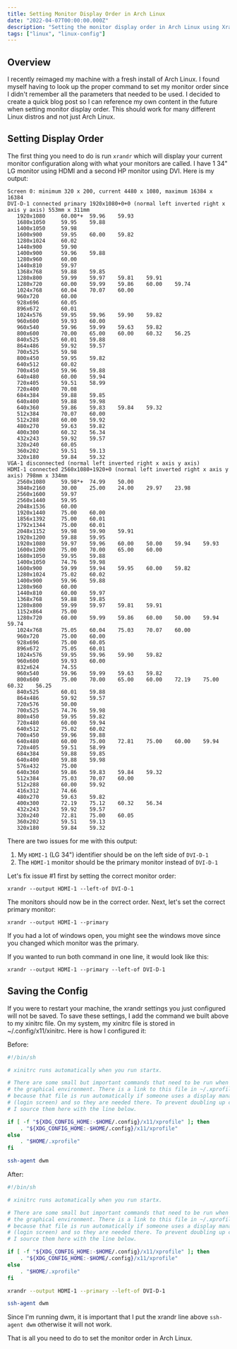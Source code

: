 ```yaml
---
title: Setting Monitor Display Order in Arch Linux
date: "2022-04-07T00:00:00.000Z"
description: "Setting the monitor display order in Arch Linux using Xrandr for a multi-monitor set"
tags: ["linux", "linux-config"]
---
```


## Overview

I recently reimaged my machine with a fresh install of Arch Linux. I found myself having to look up the proper command to set my monitor order since I didn't remember all the parameters that needed to be used. I decided to create a quick blog post so I can reference my own content in the future when setting monitor display order. This should work for many different Linux distros and not just Arch Linux.

## Setting Display Order

The first thing you need to do is run `xrandr` which will display your current monitor configuration along with what your monitors are called. I have 1 34" LG monitor using HDMI and a second HP monitor using DVI. Here is my output:

```
Screen 0: minimum 320 x 200, current 4480 x 1080, maximum 16384 x 16384
DVI-D-1 connected primary 1920x1080+0+0 (normal left inverted right x axis y axis) 553mm x 311mm
   1920x1080     60.00*+  59.96    59.93  
   1680x1050     59.95    59.88  
   1400x1050     59.98  
   1600x900      59.95    60.00    59.82  
   1280x1024     60.02  
   1440x900      59.90  
   1400x900      59.96    59.88  
   1280x960      60.00  
   1440x810      59.97  
   1368x768      59.88    59.85  
   1280x800      59.99    59.97    59.81    59.91  
   1280x720      60.00    59.99    59.86    60.00    59.74  
   1024x768      60.04    70.07    60.00  
   960x720       60.00  
   928x696       60.05  
   896x672       60.01  
   1024x576      59.95    59.96    59.90    59.82  
   960x600       59.93    60.00  
   960x540       59.96    59.99    59.63    59.82  
   800x600       70.00    65.00    60.00    60.32    56.25  
   840x525       60.01    59.88  
   864x486       59.92    59.57  
   700x525       59.98  
   800x450       59.95    59.82  
   640x512       60.02  
   700x450       59.96    59.88  
   640x480       60.00    59.94  
   720x405       59.51    58.99  
   720x400       70.08  
   684x384       59.88    59.85  
   640x400       59.88    59.98  
   640x360       59.86    59.83    59.84    59.32  
   512x384       70.07    60.00  
   512x288       60.00    59.92  
   480x270       59.63    59.82  
   400x300       60.32    56.34  
   432x243       59.92    59.57  
   320x240       60.05  
   360x202       59.51    59.13  
   320x180       59.84    59.32  
VGA-1 disconnected (normal left inverted right x axis y axis)
HDMI-1 connected 2560x1080+1920+0 (normal left inverted right x axis y axis) 798mm x 334mm
   2560x1080     59.98*+  74.99    50.00  
   3840x2160     30.00    25.00    24.00    29.97    23.98  
   2560x1600     59.97  
   2560x1440     59.95  
   2048x1536     60.00  
   1920x1440     75.00    60.00  
   1856x1392     75.00    60.01  
   1792x1344     75.00    60.01  
   2048x1152     59.98    59.90    59.91  
   1920x1200     59.88    59.95  
   1920x1080     59.97    59.96    60.00    50.00    59.94    59.93  
   1600x1200     75.00    70.00    65.00    60.00  
   1680x1050     59.95    59.88  
   1400x1050     74.76    59.98  
   1600x900      59.99    59.94    59.95    60.00    59.82  
   1280x1024     75.02    60.02  
   1400x900      59.96    59.88  
   1280x960      60.00  
   1440x810      60.00    59.97  
   1368x768      59.88    59.85  
   1280x800      59.99    59.97    59.81    59.91  
   1152x864      75.00  
   1280x720      60.00    59.99    59.86    60.00    50.00    59.94    59.74  
   1024x768      75.05    60.04    75.03    70.07    60.00  
   960x720       75.00    60.00  
   928x696       75.00    60.05  
   896x672       75.05    60.01  
   1024x576      59.95    59.96    59.90    59.82  
   960x600       59.93    60.00  
   832x624       74.55  
   960x540       59.96    59.99    59.63    59.82  
   800x600       75.00    70.00    65.00    60.00    72.19    75.00    60.32    56.25  
   840x525       60.01    59.88  
   864x486       59.92    59.57  
   720x576       50.00  
   700x525       74.76    59.98  
   800x450       59.95    59.82  
   720x480       60.00    59.94  
   640x512       75.02    60.02  
   700x450       59.96    59.88  
   640x480       60.00    75.00    72.81    75.00    60.00    59.94  
   720x405       59.51    58.99  
   684x384       59.88    59.85  
   640x400       59.88    59.98  
   576x432       75.00  
   640x360       59.86    59.83    59.84    59.32  
   512x384       75.03    70.07    60.00  
   512x288       60.00    59.92  
   416x312       74.66  
   480x270       59.63    59.82  
   400x300       72.19    75.12    60.32    56.34  
   432x243       59.92    59.57  
   320x240       72.81    75.00    60.05  
   360x202       59.51    59.13  
   320x180       59.84    59.32  
```

There are two issues for me with this output:

1. My `HDMI-1` (LG 34") identifier should be on the left side of `DVI-D-1`
2. The `HDMI-1` monitor should be the primary monitor instead of `DVI-D-1`

Let's fix issue #1 first by setting the correct monitor order:

```
xrandr --output HDMI-1 --left-of DVI-D-1
```

The monitors should now be in the correct order. Next, let's set the correct primary monitor:

```
xrandr --output HDMI-1 --primary
```

If you had a lot of windows open, you might see the windows move since you changed which monitor was the primary.

If you wanted to run both command in one line, it would look like this:

```
xrandr --output HDMI-1 --primary --left-of DVI-D-1
```

## Saving the Config

If you were to restart your machine, the xrandr settings you just configured will not be saved. To save these settings, I add the command we built above to my xinitrc file. On my system, my xinitrc file is stored in ~/.config/x11/xinitrc. Here is how I configured it:

Before:

```bash
#!/bin/sh

# xinitrc runs automatically when you run startx.

# There are some small but important commands that need to be run when we start
# the graphical environment. There is a link to this file in ~/.xprofile
# because that file is run automatically if someone uses a display manager
# (login screen) and so they are needed there. To prevent doubling up commands,
# I source them here with the line below.

if [ -f "${XDG_CONFIG_HOME:-$HOME/.config}/x11/xprofile" ]; then
	. "${XDG_CONFIG_HOME:-$HOME/.config}/x11/xprofile"
else
	. "$HOME/.xprofile"
fi

ssh-agent dwm
```

After:

```bash
#!/bin/sh

# xinitrc runs automatically when you run startx.

# There are some small but important commands that need to be run when we start
# the graphical environment. There is a link to this file in ~/.xprofile
# because that file is run automatically if someone uses a display manager
# (login screen) and so they are needed there. To prevent doubling up commands,
# I source them here with the line below.

if [ -f "${XDG_CONFIG_HOME:-$HOME/.config}/x11/xprofile" ]; then
	. "${XDG_CONFIG_HOME:-$HOME/.config}/x11/xprofile"
else
	. "$HOME/.xprofile"
fi

xrandr --output HDMI-1 --primary --left-of DVI-D-1

ssh-agent dwm
```

Since I'm running dwm, it is important that I put the xrandr line above `ssh-agent dwm` otherwise it will not work.


That is all you need to do to set the monitor order in Arch Linux.